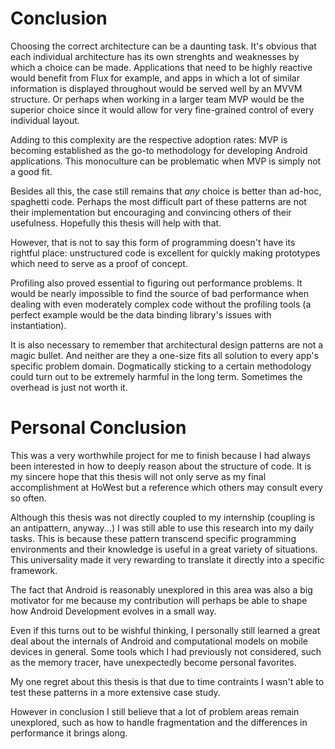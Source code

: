 
# Conclusion

Choosing the correct architecture can be a daunting task. It's obvious that each individual architecture has its own strenghts and weaknesses by which a choice can be made. Applications that need to be highly reactive would benefit from Flux for example, and apps in which a lot of similar information is displayed throughout would be served well by an MVVM structure. Or perhaps when working in a larger team MVP would be the superior choice since it would allow for very fine-grained control of every individual layout.

Adding to this complexity are the respective adoption rates: MVP is becoming established as the go-to methodology for developing Android applications. This monoculture can be problematic when MVP is simply not a good fit.

Besides all this, the case still remains that *any* choice is better than ad-hoc, spaghetti code. Perhaps the most difficult part of these patterns are not their implementation but encouraging and convincing others of their usefulness. Hopefully this thesis will help with that.

However, that is not to say this form of programming doesn't have its rightful place: unstructured code is excellent for quickly making prototypes which need to serve as a proof of concept.

Profiling also proved essential to figuring out performance problems. It would be nearly impossible to find the source of bad performance when dealing with even moderately complex code without the profiling tools (a perfect example would be the data binding library's issues with instantiation).

It is also necessary to remember that architectural design patterns are not a magic bullet. And neither are they a one-size fits all solution to every app's specific problem domain. Dogmatically sticking to a certain methodology could turn out to be extremely harmful in the long term. Sometimes the overhead is just not worth it.

# Personal Conclusion

This was a very worthwhile project for me to finish because I had always been interested in how to deeply reason about the structure of code. It is my sincere hope that this thesis will not only serve as my final accomplishment at HoWest but a reference which others may consult every so often.

Although this thesis was not directly coupled to my internship (coupling is an antipattern, anyway...) I was still able to use this research into my daily tasks. This is because these pattern transcend specific programming environments and their knowledge is useful in a great variety of situations. This universality made it very rewarding to translate it directly into a specific framework.

The fact that Android is reasonably unexplored in this area was also a big motivator for me because my contribution will perhaps be able to shape how Android Development evolves in a small way.

Even if this turns out to be wishful thinking, I personally still learned a great deal about the internals of Android and computational models on mobile devices in general. Some tools which I had previously not considered, such as the memory tracer, have unexpectedly become personal favorites.

My one regret about this thesis is that due to time contraints I wasn't able to test these patterns in a more extensive case study.

However in conclusion I still believe that a lot of problem areas remain unexplored, such as how to handle fragmentation and the differences in performance it brings along.
